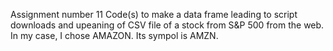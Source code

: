 Assignment number 11 
Code(s) to make a data frame leading to script downloads and upeaning of CSV file of a stock from S&P 500 from the web. In my case, I chose AMAZON. Its sympol is AMZN.  
